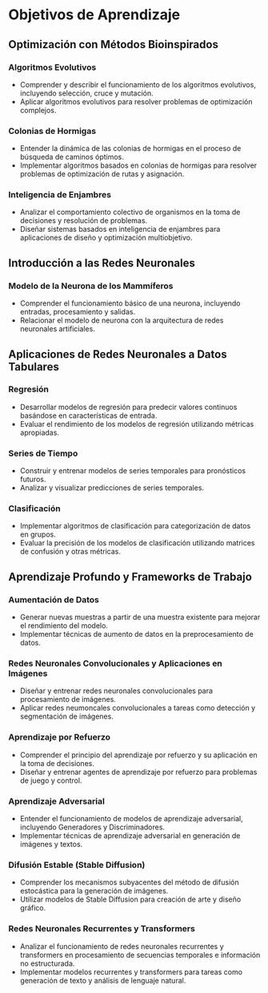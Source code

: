 # Objetivos de Aprendizaje

## Optimización con Métodos Bioinspirados

### Algoritmos Evolutivos
- Comprender y describir el funcionamiento de los algoritmos evolutivos, incluyendo selección, cruce y mutación.
- Aplicar algoritmos evolutivos para resolver problemas de optimización complejos.

### Colonias de Hormigas
- Entender la dinámica de las colonias de hormigas en el proceso de búsqueda de caminos óptimos.
- Implementar algoritmos basados en colonias de hormigas para resolver problemas de optimización de rutas y asignación.

### Inteligencia de Enjambres
- Analizar el comportamiento colectivo de organismos en la toma de decisiones y resolución de problemas.
- Diseñar sistemas basados en inteligencia de enjambres para aplicaciones de diseño y optimización multiobjetivo.

## Introducción a las Redes Neuronales

### Modelo de la Neurona de los Mammíferos
- Comprender el funcionamiento básico de una neurona, incluyendo entradas, procesamiento y salidas.
- Relacionar el modelo de neurona con la arquitectura de redes neuronales artificiales.

## Aplicaciones de Redes Neuronales a Datos Tabulares

### Regresión
- Desarrollar modelos de regresión para predecir valores continuos basándose en características de entrada.
- Evaluar el rendimiento de los modelos de regresión utilizando métricas apropiadas.

### Series de Tiempo
- Construir y entrenar modelos de series temporales para pronósticos futuros.
- Analizar y visualizar predicciones de series temporales.

### Clasificación
- Implementar algoritmos de clasificación para categorización de datos en grupos.
- Evaluar la precisión de los modelos de clasificación utilizando matrices de confusión y otras métricas.

## Aprendizaje Profundo y Frameworks de Trabajo

### Aumentación de Datos
- Generar nuevas muestras a partir de una muestra existente para mejorar el rendimiento del modelo.
- Implementar técnicas de aumento de datos en la preprocesamiento de datos.

### Redes Neuronales Convolucionales y Aplicaciones en Imágenes
- Diseñar y entrenar redes neuronales convolucionales para procesamiento de imágenes.
- Aplicar redes neumoncales convolucionales a tareas como detección y segmentación de imágenes.

### Aprendizaje por Refuerzo
- Comprender el principio del aprendizaje por refuerzo y su aplicación en la toma de decisiones.
- Diseñar y entrenar agentes de aprendizaje por refuerzo para problemas de juego y control.

### Aprendizaje Adversarial
- Entender el funcionamiento de modelos de aprendizaje adversarial, incluyendo Generadores y Discriminadores.
- Implementar técnicas de aprendizaje adversarial en generación de imágenes y textos.

### Difusión Estable (Stable Diffusion)
- Comprender los mecanismos subyacentes del método de difusión estocástica para la generación de imágenes.
- Utilizar modelos de Stable Diffusion para creación de arte y diseño gráfico.

### Redes Neuronales Recurrentes y Transformers
- Analizar el funcionamiento de redes neuronales recurrentes y transformers en procesamiento de secuencias temporales e información no estructurada.
- Implementar modelos recurrentes y transformers para tareas como generación de texto y análisis de lenguaje natural.